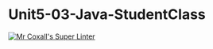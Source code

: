 # Unit5-03-Java-StudentClass
[![Mr Coxall's Super Linter](https://github.com/ICS4U-Programming-Zak-G/Unit5-03-Java-StudentClass/workflows/Mr%20Coxall's%20Super%20Linter/badge.svg)](https://github.com/ICS4U-Programming-Zak-G/Unit5-03-Java-StudentClass/actions/)
